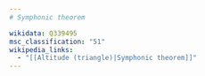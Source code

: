 ```yaml
---
# Symphonic theorem

wikidata: Q339495
msc_classification: "51"
wikipedia_links:
  - "[[Altitude (triangle)|Symphonic theorem]]"
---
```


